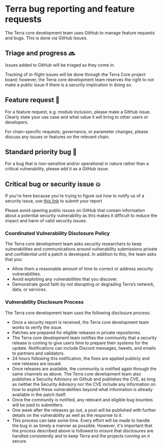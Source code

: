 # Terra bug reporting and feature requests

The Terra core development team uses GitHub to manage feature requests and bugs. This is done via GitHub Issues.

## Triage and progress 🔜

Issues added to GitHub will be triaged as they come in.

Tracking of in-flight issues will be done through the Terra Core project board; however, the Terra core development team reserves the right to not make a public issue if there is a security implication in doing so.

## Feature request 🚀

For a feature request, e.g. module inclusion, please make a GitHub issue. Clearly state your use case and what value it will bring to other users or developers.

For chain-specific requests, governance, or parameter changes, please discuss any issues or features on the relevant chain. 

## Standard priority bug 🐛

For a bug that is non-sensitive and/or operational in nature rather than a critical vulnerability, please add it as a GitHub issue.

## Critical bug or security issue 💥

If you're here because you're trying to figure out how to notify us of a security issue, use [this link](https://www.terra.money/bugcrowd) to submit your report

Please avoid opening public issues on GitHub that contain information about a potential security vulnerability as this makes it difficult to reduce the impact and harm of valid security issues.

### Coordinated Vulnerability Disclosure Policy

 The Terra core development team asks security researchers to keep vulnerabilities and communications around vulnerability submissions private and confidential until a patch is developed. In addition to this, the team asks that you:

- Allow them a reasonable amount of time to correct or address security vulnerabilities.
- Avoid exploiting any vulnerabilities that you discover.
- Demonstrate good faith by not disrupting or degrading Terra’s network, data, or services. 

### Vulnerability Disclosure Process

The Terra core development team uses the following disclosure process:

- Once a security report is received, the Terra core development team works to verify the issue.
- Patches are prepared for eligible releases in private repositories.
- The Terra core development team notifies the community that a security release is coming to give users time to prepare their systems for the update. Notifications can include Discord messages, tweets, and emails to partners and validators.
- 24 hours following this notification, the fixes are applied publicly and new releases are issued.
- Once releases are available, the community is notified again through the same channels as above.  The Terra core development team also publishes a Security Advisory on Github and publishes the CVE, as long as neither the Security Advisory nor the CVE include any information on how to exploit these vulnerabilities beyond what information is already available in the patch itself.
- Once the community is notified, any relevant and eligible bug bounties will be paid to submitters.
- One week after the releases go out, a post will be published with further details on the vulnerability as well as the response to it.
- This process can take some time. Every effort will be made to handle the bug in as timely a manner as possible. However, it's important that the process described above is followed to ensure that disclosures are handled consistently and to keep Terra and the projects running on it secure.